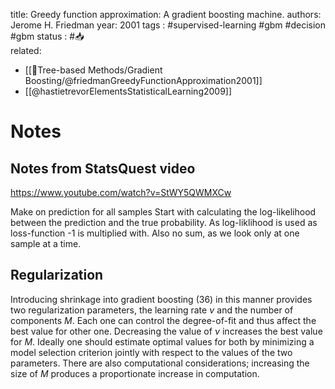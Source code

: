 
title: Greedy function approximation: A gradient boosting machine.
authors: Jerome H. Friedman
year: 2001
tags :  #supervised-learning #gbm #decision #gbm 
status : #📥  
related: 
- [[🎄Tree-based Methods/Gradient Boosting/@friedmanGreedyFunctionApproximation2001]]
- [[@hastietrevorElementsStatisticalLearning2009]]

# Notes

## Notes from StatsQuest video
https://www.youtube.com/watch?v=StWY5QWMXCw

Make on prediction for all samples
Start with calculating the log-likelihood between the prediction and the true probability. As log-liklihood is used as loss-function -1 is multiplied with. Also no sum, as we look only at one sample at a time.

## Regularization

Introducing shrinkage into gradient boosting (36) in this manner provides two regularization parameters, the learning rate $\nu$ and the number of components $M$. Each one can control the degree-of-fit and thus affect the best value for other one. Decreasing the value of $\nu$ increases the best value for $M$. Ideally one should estimate optimal values for both by minimizing a model selection criterion jointly with respect to the values of the two parameters. There are also computational considerations; increasing the size of $M$ produces a proportionate increase in computation.